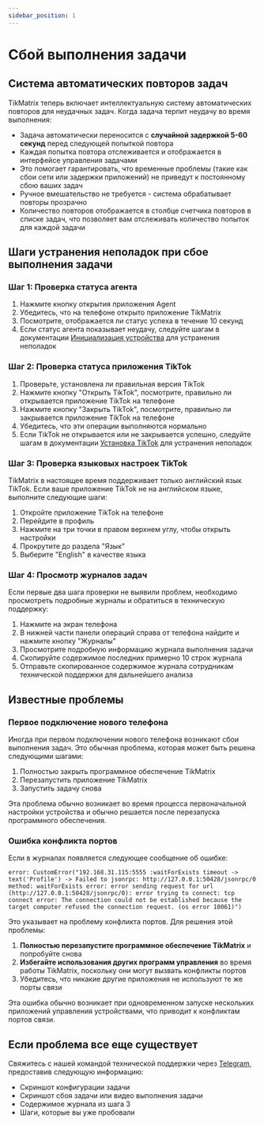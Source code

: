 ```yaml
---
sidebar_position: 1
---
```


# Сбой выполнения задачи

## Система автоматических повторов задач

TikMatrix теперь включает интеллектуальную систему автоматических повторов для неудачных задач. Когда задача терпит неудачу во время выполнения:

- Задача автоматически переносится с **случайной задержкой 5-60 секунд** перед следующей попыткой повтора
- Каждая попытка повтора отслеживается и отображается в интерфейсе управления задачами  
- Это помогает гарантировать, что временные проблемы (такие как сбои сети или задержки приложений) не приведут к постоянному сбою ваших задач
- Ручное вмешательство не требуется - система обрабатывает повторы прозрачно
- Количество повторов отображается в столбце счетчика повторов в списке задач, что позволяет вам отслеживать количество попыток для каждой задачи

## Шаги устранения неполадок при сбое выполнения задачи

### Шаг 1: Проверка статуса агента

1. Нажмите кнопку открытия приложения Agent
2. Убедитесь, что на телефоне открыто приложение TikMatrix
3. Посмотрите, отображается ли статус успеха в течение 10 секунд
4. Если статус агента показывает неудачу, следуйте шагам в документации [Инициализация устройства](../tutorial-basics/2.init-device.md) для устранения неполадок

### Шаг 2: Проверка статуса приложения TikTok

1. Проверьте, установлена ли правильная версия TikTok
2. Нажмите кнопку "Открыть TikTok", посмотрите, правильно ли открывается приложение TikTok на телефоне
3. Нажмите кнопку "Закрыть TikTok", посмотрите, правильно ли закрывается приложение TikTok на телефоне
4. Убедитесь, что эти операции выполняются нормально
5. Если TikTok не открывается или не закрывается успешно, следуйте шагам в документации [Установка TikTok](../tutorial-basics/3.install-tiktok.md) для устранения неполадок

### Шаг 3: Проверка языковых настроек TikTok

TikMatrix в настоящее время поддерживает только английский язык TikTok. Если ваше приложение TikTok не на английском языке, выполните следующие шаги:

1. Откройте приложение TikTok на телефоне
2. Перейдите в профиль
3. Нажмите на три точки в правом верхнем углу, чтобы открыть настройки
4. Прокрутите до раздела "Язык"
5. Выберите "English" в качестве языка

### Шаг 4: Просмотр журналов задач

Если первые два шага проверки не выявили проблем, необходимо просмотреть подробные журналы и обратиться в техническую поддержку:

1. Нажмите на экран телефона
2. В нижней части панели операций справа от телефона найдите и нажмите кнопку "Журналы"
3. Просмотрите подробную информацию журнала выполнения задачи
4. Скопируйте содержимое последних примерно 10 строк журнала
5. Отправьте скопированное содержимое журнала сотрудникам технической поддержки для дальнейшего анализа

## Известные проблемы

### Первое подключение нового телефона

Иногда при первом подключении нового телефона возникают сбои выполнения задач. Это обычная проблема, которая может быть решена следующими шагами:

1. Полностью закрыть программное обеспечение TikMatrix
2. Перезапустить приложение TikMatrix
3. Запустить задачу снова

Эта проблема обычно возникает во время процесса первоначальной настройки устройства и обычно решается после перезапуска программного обеспечения.

### Ошибка конфликта портов

Если в журналах появляется следующее сообщение об ошибке:

```text
error: CustomError("192.168.31.115:5555 :waitForExists timeout -> text('Profile') -> Failed to jsonrpc: http://127.0.0.1:50428/jsonrpc/0 method: waitForExists error: error sending request for url (http://127.0.0.1:50428/jsonrpc/0): error trying to connect: tcp connect error: The connection could not be established because the target computer refused the connection request. (os error 10061)")
```

Это указывает на проблему конфликта портов. Для решения этой проблемы:

1. **Полностью перезапустите программное обеспечение TikMatrix** и попробуйте снова
2. **Избегайте использования других программ управления** во время работы TikMatrix, поскольку они могут вызвать конфликты портов
3. Убедитесь, что никакие другие приложения не используют те же порты связи

Эта ошибка обычно возникает при одновременном запуске нескольких приложений управления устройствами, что приводит к конфликтам портов связи.

## Если проблема все еще существует

Свяжитесь с нашей командой технической поддержки через [Telegram](https://t.me/tikmatrix_agent_bot), предоставив следующую информацию:

- Скриншот конфигурации задачи
- Скриншот сбоя задачи или видео выполнения задачи
- Содержимое журнала из шага 3
- Шаги, которые вы уже пробовали
